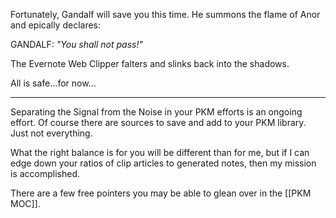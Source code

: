 Fortunately, Gandalf will save you this time. He summons the flame of Anor and epically declares:

GANDALF: *"You shall not pass!"*

The Evernote Web Clipper falters and slinks back into the shadows.

All is safe...for now...

---
Separating the Signal from the Noise in your PKM efforts is an ongoing effort. Of course there are sources to save and add to your PKM library. Just not everything. 

What the right balance is for you will be different than for me, but if I can edge down your ratios of clip articles to generated notes, then my mission is accomplished.

There are a few free pointers you may be able to glean over in the [[PKM MOC]].